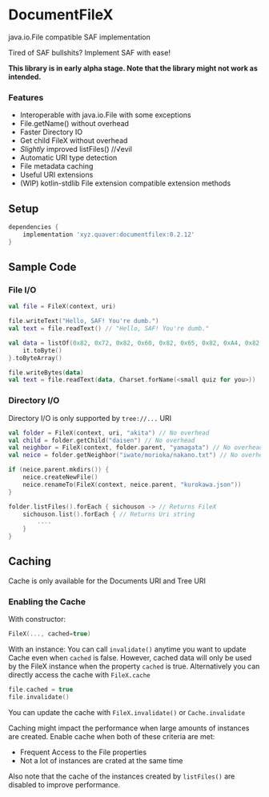 # DocumentFileX
java.io.File compatible SAF implementation

Tired of SAF bullshits? Implement SAF with ease!

**This library is in early alpha stage. Note that the library might not work as intended.**

### Features
 - Interoperable with java.io.File with some exceptions
 - File.getName() without overhead
 - Faster Directory IO
 - Get child FileX without overhead
 - _Slightly_ improved listFiles() //√evil
 - Automatic URI type detection
 - File metadata caching
 - Useful URI extensions
 - (WIP) kotlin-stdlib File extension compatible extension methods

## Setup
```gradle
dependencies {
    implementation 'xyz.quaver:documentfilex:0.2.12'
}
```

## Sample Code

### File I/O
```kotlin
val file = FileX(context, uri)

file.writeText("Hello, SAF! You're dumb.")
val text = file.readText() // "Hello, SAF! You're dumb."

val data = listOf(0x82, 0x72, 0x82, 0x60, 0x82, 0x65, 0x82, 0xA4, 0x82, 0xF1, 0x82, 0xBF).map {
    it.toByte()
}.toByteArray()

file.writeBytes(data)
val text = file.readText(data, Charset.forName(<small quiz for you>))
```

### Directory I/O
Directory I/O is only supported by `tree://...` URI
```kotlin
val folder = FileX(context, uri, "akita") // No overhead
val child = folder.getChild("daisen") // No overhead
val neighbor = FileX(context, folder.parent, "yamagata") // No overhead
val neice = folder.getNeighbor("iwate/morioka/nakano.txt") // No overhead

if (neice.parent.mkdirs()) {
    neice.createNewFile()
    neice.renameTo(FileX(context, neice.parent, "kurokawa.json"))
}

folder.listFiles().forEach { sichouson -> // Returns FileX
    sichouson.list().forEach { // Returns Uri string
        ....
    }
}
```

## Caching

Cache is only available for the Documents URI and Tree URI

### Enabling the Cache

With constructor:
```kotlin
FileX(..., cached=true)
```
With an instance:
You can call `invalidate()` anytime you want to update Cache even when `cached` is false.
However, cached data will only be used by the FileX instance when the property `cached` is true.
Alternatively you can directly access the cache with `FileX.cache`
```kotlin
file.cached = true
file.invalidate()
```

You can update the cache with `FileX.invalidate()` or `Cache.invalidate`

Caching might impact the performance when large amounts of instances are created.
Enable cache when both of these criteria are met:
 - Frequent Access to the File properties
 - Not a lot of instances are crated at the same time

Also note that the cache of the instances created by `listFiles()` are disabled to improve performance.
